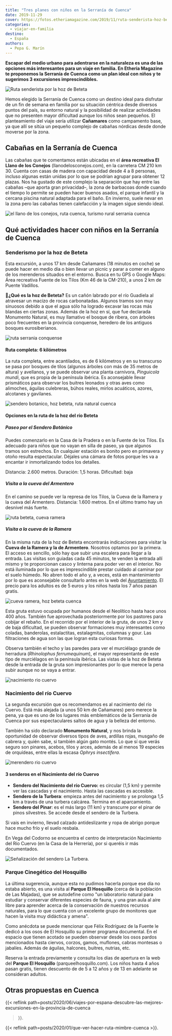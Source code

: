 ```yaml
---
title: "Tres planes con niños en la Serranía de Cuenca"
date: 2019-11-29
cover: https://fotos.etheriamagazine.com/2019/11/ruta-senderista-hoz-beteta.jpg
categories: 
  - viajar-en-familia
destino: 
  - España
authors: 
  - Pepa G. Marín
---
```


**Escapar del medio urbano para adentrarse en la naturaleza es una de las opciones más 
interesantes para un viaje en familia. En Etheria Magazine te proponemos la Serranía de 
Cuenca como un plan ideal con niños y te sugerimos 3 excursiones imprescindibles.** 

![Ruta senderista por la hoz de Beteta](https://fotos.etheriamagazine.com/2019/11/ruta-senderista-hoz-beteta.jpg "Ruta senderista por la hoz de Beteta. © Pepa García")

Hemos elegido la Serranía de Cuenca como un destino ideal para disfrutar de un fin de 
semana en familia por su situación céntrica desde diversos puntos del país, su entorno 
natural y la posibilidad de realizar actividades que no presenten mayor dificultad 
aunque los niños sean pequeños. El planteamiento del viaje sería utilizar **Cañamares** 
como campamento base, ya que allí se sitúa un pequeño complejo de cabañas nórdicas desde 
donde moverse por la zona. 

## Cabañas en la Serranía de Cuenca

Las cabañas que te comentamos están ubicadas en el **área recreativa El Llano de los 
Conejos** (llanodelosconejos.com), en la carretera CM 210 km 30. Cuenta con casas de 
madera con capacidad desde 4 a 8 personas, incluso algunas están unidas por lo que se 
podrían agrupar para obtener 12 plazas. Nos ha gustado de este complejo la separación 
que hay entre las cabañas –que aporta gran privacidad–, la zona de barbacoas donde 
cuando el tiempo lo permite se pueden hacer buenos asados, el parque infantil y la 
cercana piscina natural adaptada para el baño. En invierno, suele nevar en la zona pero 
las cabañas tienen calefacción y la imagen sigue siendo ideal. 

![el llano de los conejos, ruta cuenca, turismo rural serrania cuenca](https://fotos.etheriamagazine.com/2019/11/alojamiento-rural-familias-cuenca.jpg "Cabaña de El Llano de los Conejos. © P.G.")

## Qué actividades hacer con niños en la Serranía de Cuenca

### Senderismo por la hoz de Beteta

Esta excursión, a unos 17 km desde Cañamares (18 minutos en coche) se puede hacer en 
medio día o bien llevar un picnic y parar a comer en alguno de los merenderos situados 
en el entorno. Busca en tu GPS o Google Maps: Área recreativa Fuente de los Tilos (Km 46 
de la CM-210), a unos 2 km de Puente Vadillos. 

📌**¿Qué es la hoz de Beteta?** Es un cañón labrado por el río Guadiela al atravesar un 
macizo de rocas carbonatadas. Algunos tramos son muy sinuosos debido a que el agua sólo 
ha logrado excavar las rocas más blandas en ciertas zonas. Además de la hoz en sí, que 
fue declarada Monumento Natural, es muy llamativo el bosque de ribera, con árboles poco 
frecuentes en la provincia conquense, heredero de los antiguos bosques eurosiberianos. 

![ruta serrania conquense](https://fotos.etheriamagazine.com/2019/11/hoz-beteta-cuenca.jpg "Cañón del río Guadiela (Cuenca). ©P.G.")

#### Ruta completa: 6 kilómetros

La ruta completa, entre acantilados, es de 6 kilómetros y en su transcurso se pasa por 
bosques de tilos (algunos árboles con más de 35 metros de altura) y avellanos, y se 
puede observar una planta carnívora, _Pinguicola mundi_, que es propia de la península 
ibérica. Es aconsejable llevar prismáticos para observar los buitres leonados y otras 
aves como alimoches, águilas culebreras, búhos reales, mirlos acuáticos, azores, 
alcotanes y gavilanes. 

![sendero botanico, hoz beteta, ruta natural cuenca](https://fotos.etheriamagazine.com/2019/11/hoz-beteta-cuenca-1.jpg "Sendero botánico de la hoz de Beteta (Cuenca). © P.G.")

#### Opciones en la ruta de la hoz del río Beteta

##### Paseo por el Sendero Botánico

Puedes comenzarlo en la Casa de la Pradera o en la Fuente de los Tilos. Es adecuado para 
niños que no vayan en silla de paseo, ya que algunos tramos son estrechos. En cualquier 
estación es bonito pero en primavera y otoño resulta espectacular. Déjales una cámara de 
fotos porque les va a encantar ir inmortalizando todos los detalles. 

Distancia: 2.600 metros. Duración: 1,5 horas. Dificultad: baja 

##### Visita a la cueva del Armentero

En el camino se puede ver la represa de los Tilos, la Cueva de la Ramera y la cueva del 
Armentero. Distancia: 1.600 metros. En el último tramo hay un desnivel más fuerte. 

![ruta beteta, cueva ramera](https://fotos.etheriamagazine.com/2019/11/ruta-beteta-cueva-ramera.jpg "Susurrar a los árboles o convertirse en espeleólogos. Diversión asegurada para los niños. ©P.G.")

##### Visita a la cueva de la Ramera

En la misma ruta de la hoz de Beteta encontrarás indicaciones para visitar la **Cueva de 
la Ramera y la de Armentero**. Nosotros optamos por la primera. El acceso es sencillo, 
sólo hay que subir una escalera para llegar a la entrada. Las visitas son guiadas cada 
45 minutos, te venden la entrada allí mismo y te proporcionan casco y linterna para 
poder ver en el interior. No está iluminada por lo que es imprescindible prestar cuidado 
al caminar por el suelo húmedo. No abren todo el año y, a veces, está en mantenimiento 
por lo que es aconsejable consultarlo antes en la web del 
[Ayuntamiento](http://aytobeteta.es/mis-encantos/cueva-de-la-ramera-2/). El precio para 
los adultos es de 5 euros y los niños hasta los 7 años pasan gratis. 

![cueva ramera, hoz beteta cuenca](https://fotos.etheriamagazine.com/2019/11/cueva-ramera-guia.jpg "Cueva de la Ramera (hoz de Beteta). ©P.G.")

Esta gruta estuvo ocupada por humanos desde el Neolítico hasta hace unos 400 años. 
También fue aprovechada posteriormente por los pastores para cobijar el rebaño. En el 
recorrido por el interior de la gruta, de unos 2 km y de baja dificultad, se pueden 
observar formaciones muy interesantes como coladas, banderolas, estalactitas, 
estalagmitas, columnas y gour. Las filtraciones de agua son las que logran esta curiosas 
formas. 

Observa también el techo y las paredes para ver el murciélago grande de herradura 
(_Rhinolophus ferrumequinum_), el mayor representante de este tipo de murciélagos en la 
península ibérica. Las vistas de la hoz de Beteta desde la entrada de la gruta son 
impresionantes por lo que merece la pena subir aunque no se vaya a entrar. 

![nacimiento rio cuervo](https://fotos.etheriamagazine.com/2019/11/nacimiento-rio-cuervo.jpg "Nacimiento río Cuervo. © PixB")

### Nacimiento del río Cuervo

La segunda excursión que os recomendamos es al nacimiento del río Cuervo. Está más 
alejada (a unos 50 km de Cañamares) pero merece la pena, ya que es uno de los lugares 
más emblemáticos de la Serranía de Cuenca por sus espectaculares saltos de agua y la 
belleza del entorno. 

También ha sido declarado **Monumento Natural**, y nos brinda la oportunidad de observar 
diversos tipos de aves, ardillas rojas, musgaño de cabrera y, quién sabe, si también 
algún gato montés. Lo que sí que verás seguro son pinares, acebos, tilos y arces, además 
de al menos 19 especies de orquídeas, entre ellas la escasa _Ophrys insectifera_. 

![merendero rio cuervo](https://fotos.etheriamagazine.com/2019/11/merendero-rio-cuervo.jpg "Merendero junto al parking del Nacimiento del Río Cuervo.")

#### 3 senderos en el Nacimiento del río Cuervo

- **Sendero del Nacimiento del río Cuervo:** es circular (1,5 km) y permite ver las cascadas y el nacimiento. Hasta las cascadas es accesible.
- **Sendero de la Turbera**: empieza antes del nacimiento y se prolonga 1,5 km a través de una turbera calcárea. Termina en el aparcamiento.
- **Sendero del Pinar**: es el más largo (11 km) y transcurre por el pinar de pinos silvestres. Se accede desde el sendero de la Turbera.

Si vais en invierno, llevad calzado antideslizante y ropa de abrigo porque hace mucho 
frío y el suelo resbala. 

En Vega del Codorno se encuentra el centro de interpretación Nacimiento del Río Cuervo 
(en la Casa de la Herrería), por si queréis ir más documentados. 

![Señalización del sendero La Turbera.](https://fotos.etheriamagazine.com/2019/11/sendero-la-turbera-cuenca.jpg "Señalización del sendero La Turbera. ©P.G.")

### Parque Cinegético del Hosquillo

La última sugerencia, aunque esta no pudimos hacerla porque ese día no estaba abierto, 
es una visita al **Parque El Hosquillo** (cerca de la población de Las Majadas), que se 
autodefine como "un laboratorio natural para estudiar y conservar diferentes especies de 
fauna, y una gran aula al aire libre para aprender acerca de la conservación de nuestros 
recursos naturales, para lo que cuenta con un excelente grupo de monitores que hacen la 
visita muy didáctica y amena". 

Como anécdota se puede mencionar que Félix Rodríguez de la Fuente le dedicó a los osos 
de El Hosquillo su primer programa documental. En el espacio que tienen acotado se 
pueden observar desde los osos pardos mencionados hasta ciervos, corzos, gamos, 
muflones, cabras montesas o jabalíes. Además de águilas, halcones, buitres, nutrias, 
etc. 

Reserva la entrada previamente y consulta los días de apertura en la web del **Parque El 
Hosquillo** (parqueelhosquillo.com). Los niños hasta 4 años pasan gratis, tienen 
descuento de de 5 a 12 años y de 13 en adelante se consideran adultos. 

## Otras propuestas en Cuenca

{{< reflink 
path=posts/2020/06/viajes-por-espana-descubre-las-mejores-excursiones-en-la-provincia-de-cuenca 
>}}. 

{{< reflink path=posts/2020/01/que-ver-hacer-ruta-mimbre-cuenca >}}.
